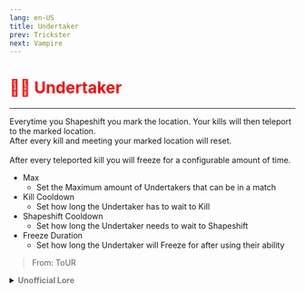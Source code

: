```yaml
---
lang: en-US
title: Undertaker
prev: Trickster
next: Vampire
---
```


# <font color="red">🏋️‍♂️ <b>Undertaker</b></font> <Badge text="Concealing" type="tip" vertical="middle"/>
---

Everytime you Shapeshift you mark the location. Your kills will then teleport to the marked location.<br>
After every kill and meeting your marked location will reset.<br><br>
After every teleported kill you will freeze for a configurable amount of time.
* Max
  * Set the Maximum amount of Undertakers that can be in a match
* Kill Cooldown
  * Set how long the Undertaker has to wait to Kill
* Shapeshift Cooldown
  * Set how long the Undertaker needs to wait to Shapeshift
* Freeze Duration
  * Set how long the Undertaker will Freeze for after using their ability

> From: ToUR

<details>
<summary><b><font color=gray>Unofficial Lore</font></b></summary>

Placeholder: This role is a ROLE OH EM GOSH
> Submitted by: Member
</details>